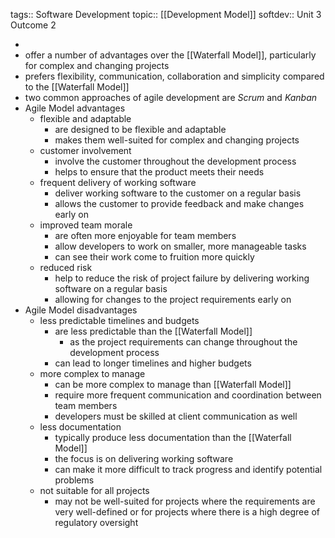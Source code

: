 tags:: Software Development
topic:: [[Development Model]]
softdev:: Unit 3 Outcome 2

-
- offer a number of advantages over the [[Waterfall Model]], particularly for complex and changing projects
- prefers flexibility, communication, collaboration and simplicity compared to the [[Waterfall Model]]
- two common approaches of agile development are *Scrum* and *Kanban*
- Agile Model advantages
	- flexible and adaptable
		- are designed to be flexible and adaptable
		- makes them well-suited for complex and changing projects
	- customer involvement
		- involve the customer throughout the development process
		- helps to ensure that the product meets their needs
	- frequent delivery of working software
		- deliver working software to the customer on a regular basis
		- allows the customer to provide feedback and make changes early on
	- improved team morale
		- are often more enjoyable for team members
		- allow developers to work on smaller, more manageable tasks
		- can see their work come to fruition more quickly
	- reduced risk
		- help to reduce the risk of project failure by delivering working software on a regular basis
		- allowing for changes to the project requirements early on
- Agile Model disadvantages
	- less predictable timelines and budgets
		- are less predictable than the [[Waterfall Model]]
			- as the project requirements can change throughout the development process
		- can lead to longer timelines and higher budgets
	- more complex to manage
		- can be more complex to manage than [[Waterfall Model]]
		- require more frequent communication and coordination between team members
		- developers must be skilled at client communication as well
	- less documentation
		- typically produce less documentation than the [[Waterfall Model]]
		- the focus is on delivering working software
		- can make it more difficult to track progress and identify potential problems
	- not suitable for all projects
		- may not be well-suited for projects where the requirements are very well-defined or for projects where there is a high degree of regulatory oversight
